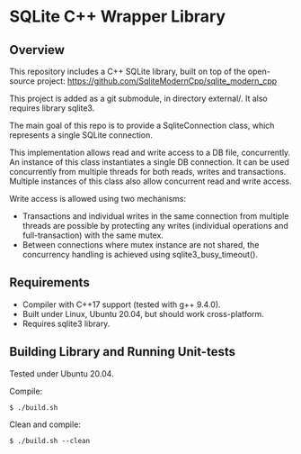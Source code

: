 # SQLite C++ Wrapper Library

## Overview

This repository includes a C++ SQLite library, built on top of the open-source project:
https://github.com/SqliteModernCpp/sqlite_modern_cpp

This project is added as a git submodule, in directory external/.
It also requires library sqlite3.

The main goal of this repo is to provide a SqliteConnection class, which represents a single SQLite connection.

This implementation allows read and write access to a DB file, concurrently.
An instance of this class instantiates a single DB connection. It can be used concurrently from multiple threads for both reads, writes and transactions.
Multiple instances of this class also allow concurrent read  and write access.

Write access is allowed using two mechanisms:
- Transactions and individual writes in the same connection from multiple threads are possible by protecting any writes (individual operations and full-transaction) with the same mutex.
- Between connections where mutex instance are not shared, the concurrency handling is achieved using sqlite3_busy_timeout().

## Requirements

- Compiler with C++17 support (tested with g++ 9.4.0).
- Built under Linux, Ubuntu 20.04, but should work cross-platform.
- Requires sqlite3 library.

## Building Library and Running Unit-tests

Tested under Ubuntu 20.04.

Compile:

    $ ./build.sh

Clean and compile:

    $ ./build.sh --clean
